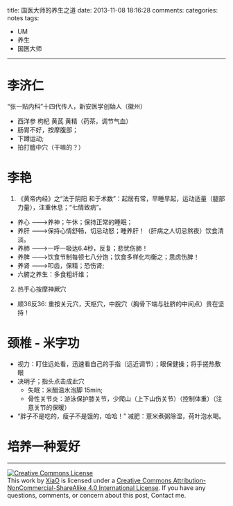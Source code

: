 title: 国医大师的养生之道
date: 2013-11-08 18:16:28
comments:
categories: notes
tags: 
  - UM
  - 养生
  - 国医大师
---
# 李济仁 

“张一贴内科”十四代传人，新安医学创始人（徽州）

 * 西洋参 枸杞 黄芪  黄精（药茶，调节气血）
 * 肠胃不好，按摩腹部；
 * 下蹲运动;
 * 拍打膻中穴（干嘛的？）

# 李艳

1. 《黄帝内经》之“法于阴阳 和于术数”：起居有常，早睡早起，运动适量（腿部力量），注重休息；“七情致病”。
 * 养心 --->养神；午休；保持正常的睡眠；
 * 养肝 --->保持心情舒畅，切忌动怒；睡养肝！（肝病之人切忌熬夜）饮食清淡。
 * 养肺 --->一呼一吸达6.4秒，反复；悲忧伤肺！
 * 养脾 --->饮食节制每顿七八分饱；饮食多样化均衡之；思虑伤脾！
 * 养肾 --->叩齿，保精；恐伤肾;
 * 六腑之养生：多食粗纤维；
2. 热手心按摩神厥穴 
 * 顺36反36: 重按关元穴，天枢穴，中脘穴（胸骨下端与肚脐的中间点）贵在坚持！

<!--more-->

# 颈椎 - 米字功

* 视力：盯住远处看，迅速看自己的手指（远近调节）；眼保健操；将手搓热敷眼
* 决明子；指头点击成此穴
	* 失眠：米醋温水泡脚 15min;
	* 骨性关节炎：游泳保护膝关节，少爬山（上下山伤关节）（控制体重）（注意关节的保暖）
* “胖子不是吃的，瘦子不是饿的，哈哈！”
	减肥：薏米煮粥除湿，荷叶泡水喝。

# 培养一种爱好
---
<a rel="license" href="http://creativecommons.org/licenses/by-nc-sa/4.0/"><img alt="Creative Commons License" style="border-width:0; border-radius: 0px !important; display: block; margin-left: auto; margin-right: auto" src="/img/by-nc-sa.svg" /></a>This work by <a xmlns:cc="http://creativecommons.org/ns#" href="mailto:navyshaw@yaoo.com" property="cc:attributionName" rel="cc:attributionURL">XiaO</a> is licensed under a <a rel="license" href="http://creativecommons.org/licenses/by-nc-sa/4.0/">Creative Commons Attribution-NonCommercial-ShareAlike 4.0 International License</a>. If you have any questions, comments, or concern about this post, Contact me.